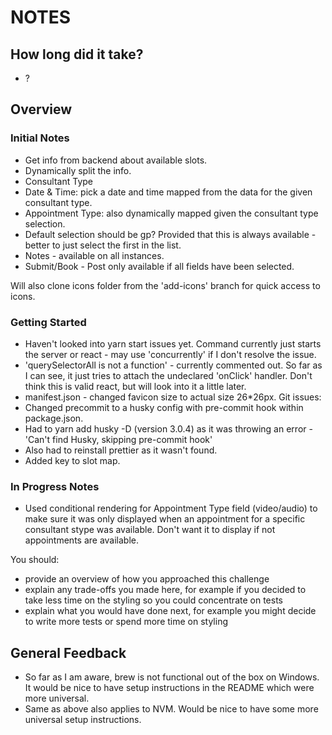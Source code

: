 # NOTES

## How long did it take?

- ?

## Overview

### Initial Notes
- Get info from backend about available slots.
- Dynamically split the info.
- Consultant Type
- Date & Time: pick a date and time mapped from the data for the given consultant type.
- Appointment Type: also dynamically mapped given the consultant type selection.
- Default selection should be gp? Provided that this is always available - better to just select the first in the list.
- Notes - available on all instances.
- Submit/Book - Post only available if all fields have been selected. 

Will also clone icons folder from the 'add-icons' branch for quick access to icons.

### Getting Started
- Haven't looked into yarn start issues yet. Command currently just starts the server or react - may use 'concurrently' if I don't resolve the issue. 
- 'querySelectorAll is not a function' - currently commented out. So far as I can see, it just tries to attach the undeclared 'onClick' handler. Don't think this is valid react, but will look into it a little later. 
- manifest.json - changed favicon size to actual size 26*26px. 
Git issues:
- Changed precommit to a husky config with pre-commit hook within package.json.
- Had to yarn add husky -D (version 3.0.4) as it was throwing an error - 'Can't find Husky, skipping pre-commit hook'
- Also had to reinstall prettier as it wasn't found.
- Added key to slot map.

### In Progress Notes
- Used conditional rendering for Appointment Type field (video/audio) to make sure it was only displayed when an appointment 
  for a specific consultant stype was available. Don't want it to display if not appointments are available.

You should:
- provide an overview of how you approached this challenge
- explain any trade-offs you made here, for example if you decided to take less time on the styling so you could concentrate on tests
- explain what you would have done next, for example you might decide to write more tests or spend more time on styling

## General Feedback

- So far as I am aware, brew is not functional out of the box on Windows. It would be nice to have setup instructions in the README which were more universal. 
- Same as above also applies to NVM. Would be nice to have some more universal setup instructions. 